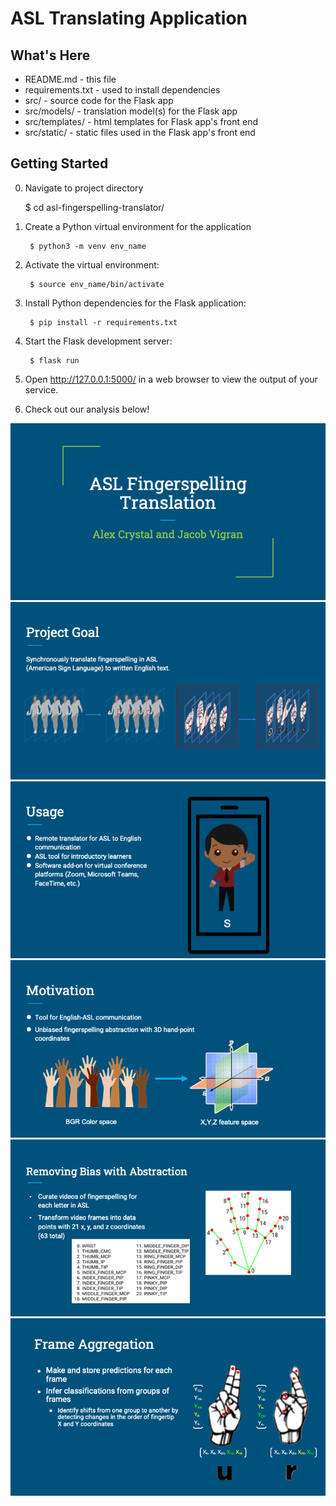 ASL Translating Application
===========================

What's Here
-----------

* README.md - this file
* requirements.txt - used to install dependencies
* src/ - source code for the Flask app
* src/models/ - translation model(s) for the Flask app
* src/templates/ - html templates for Flask app's front end
* src/static/ - static files used in the Flask app's front end

Getting Started
---------------

0. Navigate to project directory
	
	$ cd asl-fingerspelling-translator/

1. Create a Python virtual environment for the application

        $ python3 -m venv env_name

2. Activate the virtual environment:

        $ source env_name/bin/activate

3. Install Python dependencies for the Flask application:

        $ pip install -r requirements.txt

4. Start the Flask development server:

        $ flask run

5. Open http://127.0.0.1:5000/ in a web browser to view the output of your
   service.

6. Check out our analysis below!

![alt text](./static/Slide1.png)
![alt text](./static/Slide5.png)
![alt text](./static/Slide6.png)
![alt text](./static/Slide7.png)
![alt text](./static/Slide10.png)
![alt text](./static/Slide13.png)
